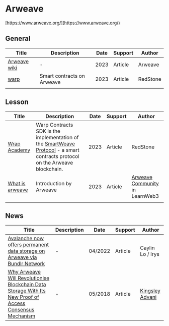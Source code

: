 # Arweave

[https://www.arweave.org/](https://www.arweave.org/)

## General

| Title                                         | Description                  | Date | Support | Author   |
| --------------------------------------------- | ---------------------------- | ---- | ------- | -------- |
| [Arweave wiki](https://arwiki.wiki/#/en/main) | -                            | 2023 | Article | Arweave  |
| [warp](https://warp.cc/)                      | Smart contracts  on  Arweave | 2023 | Article | RedStone |
|                                               |                              |      |         |          |

## Lesson

| Title                                                        | Description                                                  | Date | Support | Author                                                       |
| ------------------------------------------------------------ | ------------------------------------------------------------ | ---- | ------- | ------------------------------------------------------------ |
| [Wrap Academy](https://academy.warp.cc/docs/sdk/overview)    | Warp Contracts SDK is the implementation of the [SmartWeave Protocol](https://academy.warp.cc/docs/sdk/advanced/smartweave-protocol) - a smart contracts protocol on the Arweave blockchain. | 2023 | Article | RedStone                                                     |
| [What is arweave](https://learnweb3.io/minis/what-is-arweave) | Introduction by Arweave                                      | 2023 | Article | [Arweave Community](https://learnweb3.io/teams/arweave-community) in LearnWeb3 |
|                                                              |                                                              |      |         |                                                              |



## News

| Title                                                        | Description | Date    | Support | Author                                                       |
| ------------------------------------------------------------ | ----------- | ------- | ------- | ------------------------------------------------------------ |
| [Avalanche now offers permanent data storage on Arweave via Bundlr Network](https://medium.com/irys/avalanche-now-offers-permanent-data-storage-on-arweave-via-bundlr-network-885c55a8127f) | -           | 04/2022 | Article | Caylin Lo / Irys                                             |
| [Why Arweave Will Revolutionise Blockchain Data Storage With Its New Proof of Access Consensus Mechanism](https://medium.com/@kingsleyadvani/why-arweave-will-revolutionise-blockchain-data-storage-with-its-new-proof-of-access-consensus-ff31d9937543) | -           | 05/2018 | Article | [Kingsley Advani](https://medium.com/@kingsleyadvani?source=post_page-----ff31d9937543--------------------------------) |

